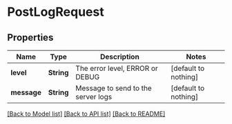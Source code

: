 # PostLogRequest


## Properties
Name | Type | Description | Notes
------------ | ------------- | ------------- | -------------
**level** | **String** | The error level, ERROR or DEBUG | [default to nothing]
**message** | **String** | Message to send to the server logs | [default to nothing]


[[Back to Model list]](../README.md#models) [[Back to API list]](../README.md#api-endpoints) [[Back to README]](../README.md)


